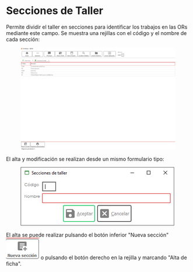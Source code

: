 # Secciones de Taller

Permite dividir el taller en secciones para identificar los trabajos en las ORs mediante este campo. Se muestra una rejillas con el código y el nombre de cada sección:

<figure><img src="../../../.gitbook/assets/imagen (5).png" alt=""><figcaption></figcaption></figure>

El alta y modificación se realizan desde un mismo formulario tipo:

<figure><img src="../../../.gitbook/assets/imagen (3) (1).png" alt=""><figcaption></figcaption></figure>

El alta se puede realizar pulsando el botón inferior "Nueva sección" ![](<../../../.gitbook/assets/imagen (2) (4).png>) o pulsando el botón derecho en la rejilla y marcando "Alta de ficha".
